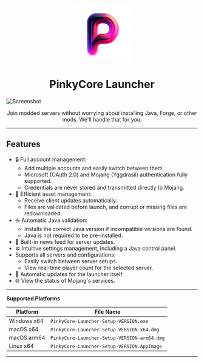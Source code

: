 <p align="center"><img src="./app/assets/images/SealCircle.png" width="150px" height="150px" alt="aventium softworks"></p>

<h1 align="center">PinkyCore Launcher</h1>

![Screenshot](https://imgur.com/a/N2Ss4mJ)

<p align="center">Join modded servers without worrying about installing Java, Forge, or other mods. We'll handle that for you.</p>

---

## Features

- 🔒 Full account management:
  - Add multiple accounts and easily switch between them.
  - Microsoft (OAuth 2.0) and Mojang (Yggdrasil) authentication fully supported.
  - Credentials are never stored and transmitted directly to Mojang.
- 📂 Efficient asset management:
  - Receive client updates automatically.
  - Files are validated before launch, and corrupt or missing files are redownloaded.
- ☕ Automatic Java validation:
  - Installs the correct Java version if incompatible versions are found.
  - Java is not required to be pre-installed.
- 📰 Built-in news feed for server updates.
- ⚙️ Intuitive settings management, including a Java control panel.
- Supports all servers and configurations:
  - Easily switch between server setups.
  - View real-time player count for the selected server.
- 🔄 Automatic updates for the launcher itself.
- 🌐 View the status of Mojang's services.

---

**Supported Platforms**

| Platform    | File Name                                 |
|-------------|-------------------------------------------|
| Windows x64 | `PinkyCore-Launcher-Setup-VERSION.exe`    |
| macOS x64   | `PinkyCore-Launcher-Setup-VERSION-x64.dmg`|
| macOS arm64 | `PinkyCore-Launcher-Setup-VERSION-arm64.dmg` |
| Linux x64   | `PinkyCore-Launcher-Setup-VERSION.AppImage`|

---
